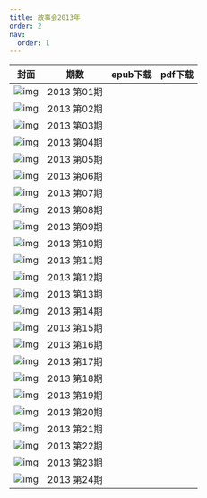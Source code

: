 ```yaml
---
title: 故事会2013年
order: 2
nav:
  order: 1
---
```

|                            封面                            |     期数     | epub下载 | pdf下载 |
| :---------------------------------------------------------: | :----------: | :------: | :-----: |
| ![img](../../../public/images/gushihui/gsh2013/gsh201301.jpg) | 2013 第01期 |          |        |
| ![img](../../../public/images/gushihui/gsh2013/gsh201302.jpg) | 2013 第02期 |          |        |
| ![img](../../../public/images/gushihui/gsh2013/gsh201303.jpg) | 2013 第03期 |          |        |
| ![img](../../../public/images/gushihui/gsh2013/gsh201304.jpg) | 2013 第04期 |          |        |
| ![img](../../../public/images/gushihui/gsh2013/gsh201305.jpg) | 2013 第05期 |          |        |
| ![img](../../../public/images/gushihui/gsh2013/gsh201306.jpg) | 2013 第06期 |          |        |
| ![img](../../../public/images/gushihui/gsh2013/gsh201307.jpg) | 2013 第07期 |          |        |
| ![img](../../../public/images/gushihui/gsh2013/gsh201308.jpg) | 2013 第08期 |          |        |
| ![img](../../../public/images/gushihui/gsh2013/gsh201309.jpg) | 2013 第09期 |          |        |
| ![img](../../../public/images/gushihui/gsh2013/gsh201310.jpg) | 2013 第10期 |          |        |
| ![img](../../../public/images/gushihui/gsh2013/gsh201311.jpg) | 2013 第11期 |          |        |
| ![img](../../../public/images/gushihui/gsh2013/gsh201312.jpg) | 2013 第12期 |          |        |
| ![img](../../../public/images/gushihui/gsh2013/gsh201313.jpg) | 2013 第13期 |          |        |
| ![img](../../../public/images/gushihui/gsh2013/gsh201314.jpg) | 2013 第14期 |          |        |
| ![img](../../../public/images/gushihui/gsh2013/gsh201315.jpg) | 2013 第15期 |          |        |
| ![img](../../../public/images/gushihui/gsh2013/gsh201316.jpg) | 2013 第16期 |          |        |
| ![img](../../../public/images/gushihui/gsh2013/gsh201317.jpg) | 2013 第17期 |          |        |
| ![img](../../../public/images/gushihui/gsh2013/gsh201318.jpg) | 2013 第18期 |          |        |
| ![img](../../../public/images/gushihui/gsh2013/gsh201319.jpg) | 2013 第19期 |          |        |
| ![img](../../../public/images/gushihui/gsh2013/gsh201320.jpg) | 2013 第20期 |          |        |
| ![img](../../../public/images/gushihui/gsh2013/gsh201321.jpg) | 2013 第21期 |          |        |
| ![img](../../../public/images/gushihui/gsh2013/gsh201322.jpg) | 2013 第22期 |          |        |
| ![img](../../../public/images/gushihui/gsh2013/gsh201323.jpg) | 2013 第23期 |          |        |
| ![img](../../../public/images/gushihui/gsh2013/gsh201324.jpg) | 2013 第24期 |          |        |
